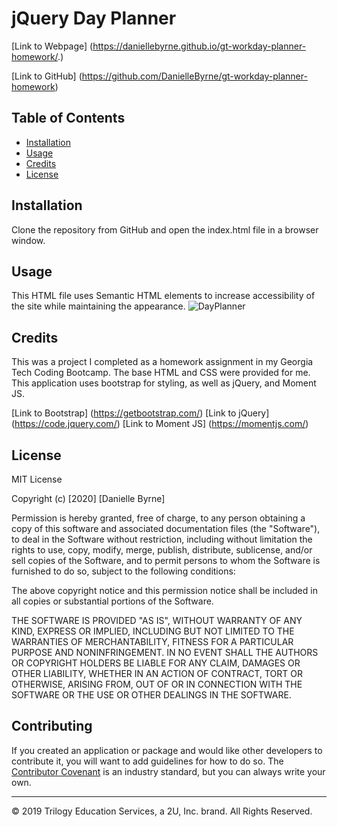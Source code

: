 # jQuery Day Planner


[Link to Webpage] (https://daniellebyrne.github.io/gt-workday-planner-homework/.)

[Link to GitHub] (https://github.com/DanielleByrne/gt-workday-planner-homework)

## Table of Contents 

* [Installation](#installation)
* [Usage](#usage)
* [Credits](#credits)
* [License](#license)


## Installation

Clone the repository from GitHub and open the index.html file in a browser window.


## Usage 

This HTML file uses Semantic HTML elements to increase accessibility of the site while maintaining the appearance. 
![DayPlanner]()



## Credits

This was a project I completed as a homework assignment in my Georgia Tech Coding Bootcamp. The base HTML and CSS were provided for me. This application uses bootstrap for styling, as well as jQuery, and Moment JS.

[Link to Bootstrap] (https://getbootstrap.com/)
[Link to jQuery] (https://code.jquery.com/)
[Link to Moment JS] (https://momentjs.com/)



## License

MIT License

Copyright (c) [2020] [Danielle Byrne]

Permission is hereby granted, free of charge, to any person obtaining a copy
of this software and associated documentation files (the "Software"), to deal
in the Software without restriction, including without limitation the rights
to use, copy, modify, merge, publish, distribute, sublicense, and/or sell
copies of the Software, and to permit persons to whom the Software is
furnished to do so, subject to the following conditions:

The above copyright notice and this permission notice shall be included in all
copies or substantial portions of the Software.

THE SOFTWARE IS PROVIDED "AS IS", WITHOUT WARRANTY OF ANY KIND, EXPRESS OR
IMPLIED, INCLUDING BUT NOT LIMITED TO THE WARRANTIES OF MERCHANTABILITY,
FITNESS FOR A PARTICULAR PURPOSE AND NONINFRINGEMENT. IN NO EVENT SHALL THE
AUTHORS OR COPYRIGHT HOLDERS BE LIABLE FOR ANY CLAIM, DAMAGES OR OTHER
LIABILITY, WHETHER IN AN ACTION OF CONTRACT, TORT OR OTHERWISE, ARISING FROM,
OUT OF OR IN CONNECTION WITH THE SOFTWARE OR THE USE OR OTHER DEALINGS IN THE
SOFTWARE.

## Contributing

If you created an application or package and would like other developers to contribute it, you will want to add guidelines for how to do so. The [Contributor Covenant](https://www.contributor-covenant.org/) is an industry standard, but you can always write your own.

---
© 2019 Trilogy Education Services, a 2U, Inc. brand. All Rights Reserved.